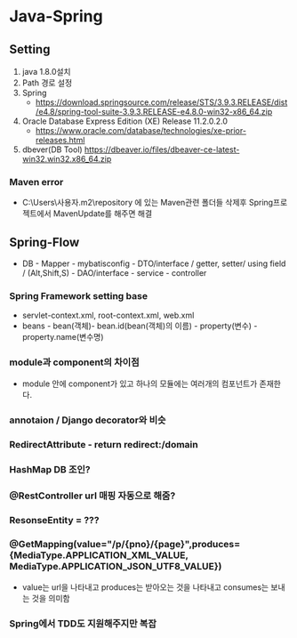 # Java-Spring 

## Setting
 1. java 1.8.0설치
 2. Path 경로 설정
 3. Spring
	- https://download.springsource.com/release/STS/3.9.3.RELEASE/dist/e4.8/spring-tool-suite-3.9.3.RELEASE-e4.8.0-win32-x86_64.zip
 4. Oracle Database Express Edition (XE) Release 11.2.0.2.0
	- https://www.oracle.com/database/technologies/xe-prior-releases.html
 5. dbever(DB Tool) https://dbeaver.io/files/dbeaver-ce-latest-win32.win32.x86_64.zip
 
### Maven error
 - C:\Users\사용자\.m2\repository 에 있는 Maven관련 폴더들 삭제후 Spring프로젝트에서 MavenUpdate를 해주면 해결

## Spring-Flow
 - DB - Mapper - mybatisconfig - DTO/interface / getter, setter/ using field / (Alt,Shift,S) - DAO/interface - service - controller
 
### Spring Framework setting base
 - servlet-context.xml, root-context.xml, web.xml
 - beans - bean(객체)- bean.id(bean(객체)의 이름) - property(변수) - property.name(변수명)
 
### module과 component의 차이점
 - module 안에 component가 있고 하나의 모듈에는 여러개의 컴포넌트가 존재한다.
 
### annotaion / Django decorator와 비슷

### RedirectAttribute - return redirect:/domain

### HashMap DB 조인?

### @RestController url 매핑 자동으로 해줌?

### ResonseEntity = ???

### @GetMapping(value="/p/{pno}/{page}",produces= {MediaType.APPLICATION_XML_VALUE, MediaType.APPLICATION_JSON_UTF8_VALUE})
 - value는 url을 나타내고 produces는 받아오는 것을 나타내고 consumes는 보내는 것을 의미함
 
### Spring에서 TDD도 지원해주지만 복잡

 